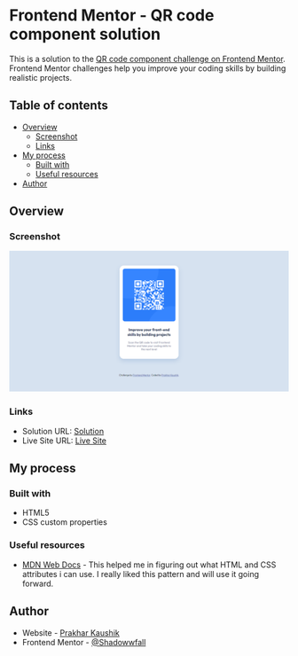 # Frontend Mentor - QR code component solution

This is a solution to the [QR code component challenge on Frontend Mentor](https://www.frontendmentor.io/challenges/qr-code-component-iux_sIO_H). Frontend Mentor challenges help you improve your coding skills by building realistic projects. 

## Table of contents

- [Overview](#overview)
  - [Screenshot](#screenshot)
  - [Links](#links)
- [My process](#my-process)
  - [Built with](#built-with)
  - [Useful resources](#useful-resources)
- [Author](#author)

## Overview

### Screenshot

![](./Screenshot.png)

### Links

- Solution URL: [Solution](https://github.com/Shadowwfall/qr-code-component-main)
- Live Site URL: [Live Site](https://shadowwfall.github.io/qr-code-component/)

## My process

### Built with

- HTML5
- CSS custom properties

### Useful resources

- [MDN Web Docs](https://developer.mozilla.org/en-US/) - This helped me in figuring out what HTML and CSS attributes i can use. I really liked this pattern and will use it going forward.

## Author

- Website - [Prakhar Kaushik](https://www.your-site.com)
- Frontend Mentor - [@Shadowwfall](https://www.frontendmentor.io/profile/Shadowwfall)
